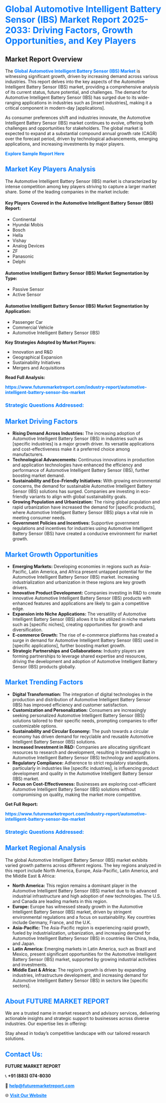 <h1 style="color: #007BFF;">Global Automotive Intelligent Battery Sensor (IBS) Market Report 2025-2033: Driving Factors, Growth Opportunities, and Key Players</h1>

<section id="overview">
<h2>Market Report Overview</h2>
<p>The <a href="https://www.futuremarketreport.com/industry-report/automotive-intelligent-battery-sensor-ibs-market" style="color: #007BFF; text-decoration: none;"><strong>Global Automotive Intelligent Battery Sensor (IBS) Market</strong></a> is witnessing significant growth, driven by increasing demand across various industries. This report delves into the key aspects of the Automotive Intelligent Battery Sensor (IBS) market, providing a comprehensive analysis of its current status, future potential, and challenges. The demand for Automotive Intelligent Battery Sensor (IBS) has surged due to its wide-ranging applications in industries such as [insert industries], making it a critical component in modern-day [applications].</p>
<p>As consumer preferences shift and industries innovate, the Automotive Intelligent Battery Sensor (IBS) market continues to evolve, offering both challenges and opportunities for stakeholders. The global market is expected to expand at a substantial compound annual growth rate (CAGR) over the forecast period, driven by technological advancements, emerging applications, and increasing investments by major players.</p>
</section>

<section id="overview">
<p><a href="https://www.futuremarketreport.com/request-sample/reportId=126544" style="color: #007BFF; text-decoration: none;"><strong>Explore Sample Report Here</strong></a></p>
</section>

<section id="key-players">
<h2 style="color: #007BFF;">Market Key Players Analysis</h2>
<p>The Automotive Intelligent Battery Sensor (IBS) market is characterized by intense competition among key players striving to capture a larger market share. Some of the leading companies in the market include:</p>
<h4>Key Players Covered in the Automotive Intelligent Battery Sensor (IBS) Report:</h4>
<ul><li>Continental</li><li>Hyundai Mobis</li><li>Bosch</li><li>Hella</li><li>Vishay</li><li>Analog Devices</li><li>ZF</li><li>Panasonic</li><li>Delphi</li></ul>
<h4>Automotive Intelligent Battery Sensor (IBS) Market Segmentation by Type:</h4>
<ul><li>Passive Sensor</li><li>Active Sensor</li></ul>

<h4>Automotive Intelligent Battery Sensor (IBS) Market Segmentation by Application:</h4>
<ul><li>Passenger Car</li><li>Commercial Vehicle</li><li>Automotive Intelligent Battery Sensor (IBS)</li></ul>
<p><strong>Key Strategies Adopted by Market Players:</strong></p>
<ul>
<li>Innovation and R&D</li>
<li>Geographical Expansion</li>
<li>Sustainability Initiatives</li>
<li>Mergers and Acquisitions</li>
</ul>
</section>

<section>
<p><strong>Read Full Analysis: </strong></p><a href="https://www.futuremarketreport.com/industry-report/automotive-intelligent-battery-sensor-ibs-market" style="color: #007BFF; text-decoration: none;"><strong>https://www.futuremarketreport.com/industry-report/automotive-intelligent-battery-sensor-ibs-market</strong></a>
<h3 style="color: #007BFF;">Strategic Questions Addressed:</h3>
</section>

<section id="driving-factors">
<h2 style="color: #007BFF;">Market Driving Factors</h2>
<ul>
<li><strong>Rising Demand Across Industries:</strong> The increasing adoption of Automotive Intelligent Battery Sensor (IBS) in industries such as [specific industries] is a major growth driver. Its versatile applications and cost-effectiveness make it a preferred choice among manufacturers.</li>
<li><strong>Technological Advancements:</strong> Continuous innovations in production and application technologies have enhanced the efficiency and performance of Automotive Intelligent Battery Sensor (IBS), further boosting market demand.</li>
<li><strong>Sustainability and Eco-Friendly Initiatives:</strong> With growing environmental concerns, the demand for sustainable Automotive Intelligent Battery Sensor (IBS) solutions has surged. Companies are investing in eco-friendly variants to align with global sustainability goals.</li>
<li><strong>Growing Population and Urbanization:</strong> The rising global population and rapid urbanization have increased the demand for [specific products], where Automotive Intelligent Battery Sensor (IBS) plays a vital role in meeting consumer needs.</li>
<li><strong>Government Policies and Incentives:</strong> Supportive government regulations and incentives for industries using Automotive Intelligent Battery Sensor (IBS) have created a conducive environment for market growth.</li>
</ul>
</section>

<section id="growth-opportunities">
<h2 style="color: #007BFF;">Market Growth Opportunities</h2>
<ul>
<li><strong>Emerging Markets:</strong> Developing economies in regions such as Asia-Pacific, Latin America, and Africa present untapped potential for the Automotive Intelligent Battery Sensor (IBS) market. Increasing industrialization and urbanization in these regions are key growth drivers.</li>
<li><strong>Innovative Product Development:</strong> Companies investing in R&D to create innovative Automotive Intelligent Battery Sensor (IBS) products with enhanced features and applications are likely to gain a competitive edge.</li>
<li><strong>Expansion into Niche Applications:</strong> The versatility of Automotive Intelligent Battery Sensor (IBS) allows it to be utilized in niche markets such as [specific niches], creating opportunities for growth and diversification.</li>
<li><strong>E-commerce Growth:</strong> The rise of e-commerce platforms has created a surge in demand for Automotive Intelligent Battery Sensor (IBS) used in [specific applications], further boosting market growth.</li>
<li><strong>Strategic Partnerships and Collaborations:</strong> Industry players are forming partnerships to leverage shared expertise and resources, driving the development and adoption of Automotive Intelligent Battery Sensor (IBS) products globally.</li>
</ul>
</section>

<section id="trending-factors">
<h2 style="color: #007BFF;">Market Trending Factors</h2>
<ul>
<li><strong>Digital Transformation:</strong> The integration of digital technologies in the production and distribution of Automotive Intelligent Battery Sensor (IBS) has improved efficiency and customer satisfaction.</li>
<li><strong>Customization and Personalization:</strong> Consumers are increasingly seeking personalized Automotive Intelligent Battery Sensor (IBS) solutions tailored to their specific needs, prompting companies to offer customizable options.</li>
<li><strong>Sustainability and Circular Economy:</strong> The push towards a circular economy has driven demand for recyclable and reusable Automotive Intelligent Battery Sensor (IBS) solutions.</li>
<li><strong>Increased Investment in R&D:</strong> Companies are allocating significant resources to research and development, resulting in breakthroughs in Automotive Intelligent Battery Sensor (IBS) technology and applications.</li>
<li><strong>Regulatory Compliance:</strong> Adherence to strict regulatory standards, particularly in industries like [specific industries], is influencing product development and quality in the Automotive Intelligent Battery Sensor (IBS) market.</li>
<li><strong>Focus on Cost-Effectiveness:</strong> Businesses are exploring cost-efficient Automotive Intelligent Battery Sensor (IBS) solutions without compromising on quality, making the market more competitive.</li>
</ul>
</section>

<section>
<p><strong>Get Full Report: </strong></p><a href="https://www.futuremarketreport.com/industry-report/automotive-intelligent-battery-sensor-ibs-market" style="color: #007BFF; text-decoration: none;"><strong>https://www.futuremarketreport.com/industry-report/automotive-intelligent-battery-sensor-ibs-market</strong></a>
<h3 style="color: #007BFF;">Strategic Questions Addressed:</h3>
</section>


<section id="regional-analysis">
<h2 style="color: #007BFF;">Market Regional Analysis</h2>
<p>The global Automotive Intelligent Battery Sensor (IBS) market exhibits varied growth patterns across different regions. The key regions analyzed in this report include North America, Europe, Asia-Pacific, Latin America, and the Middle East & Africa:</p>
<ul>
<li><strong>North America:</strong> This region remains a dominant player in the Automotive Intelligent Battery Sensor (IBS) market due to its advanced industrial infrastructure and high adoption of new technologies. The U.S. and Canada are leading markets in this region.</li>
<li><strong>Europe:</strong> Europe has witnessed steady growth in the Automotive Intelligent Battery Sensor (IBS) market, driven by stringent environmental regulations and a focus on sustainability. Key countries include Germany, France, and the U.K.</li>
<li><strong>Asia-Pacific:</strong> The Asia-Pacific region is experiencing rapid growth, fueled by industrialization, urbanization, and increasing demand for Automotive Intelligent Battery Sensor (IBS) in countries like China, India, and Japan.</li>
<li><strong>Latin America:</strong> Emerging markets in Latin America, such as Brazil and Mexico, present significant opportunities for the Automotive Intelligent Battery Sensor (IBS) market, supported by growing industrial activities and investments.</li>
<li><strong>Middle East & Africa:</strong> The region’s growth is driven by expanding industries, infrastructure development, and increasing demand for Automotive Intelligent Battery Sensor (IBS) in sectors like [specific sectors].</li>
</ul>
</section>

<footer>
<h2 style="color: #007BFF;">About FUTURE MARKET REPORT</h2>
<p>We are a trusted name in market research and advisory services, delivering actionable insights and strategic support to businesses across diverse industries. Our expertise lies in offering:</p>

<p>Stay ahead in today’s competitive landscape with our tailored research solutions.</p>

<h2 style="color: #007BFF;">Contact Us:</h2>
<p><strong>FUTURE MARKET REPORT</strong></p>
<p>📞 <strong>+91 (883) 074-8030</strong></p>
<p>📧 <strong><a href="mailto:help@futuremarketreport.com" style="color: #007BFF;">help@futuremarketreport.com</a></strong></p>
<p>🌐 <strong><a href="https://www.futuremarketreport.com/" style="color: #007BFF;">Visit Our Website</a></strong></p>
</footer>